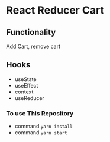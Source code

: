 # React Reducer Cart

## Functionality

Add Cart, remove cart

## Hooks

- useState
- useEffect
- context
- useReducer

### To use This Repository

- command `yarn install`
- command `yarn start`
